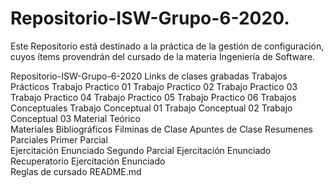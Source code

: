 # Repositorio-ISW-Grupo-6-2020.

Este Repositorio está destinado a la práctica de la gestión de configuración, cuyos ítems provendrán del cursado de la materia Ingeniería de Software.

Repositorio-ISW-Grupo-6-2020
    Links de clases grabadas
    Trabajos Prácticos
        Trabajo Practico 01
        Trabajo Practico 02
        Trabajo Practico 03
        Trabajo Practico 04
        Trabajo Practico 05
        Trabajo Practico 06
    Trabajos Conceptuales
        Trabajo Conceptual 01
        Trabajo Conceptual 02
        Trabajo Conceptual 03
    Material Teórico    
        Materiales Bibliográficos
        Filminas de Clase
        Apuntes de Clase
        Resumenes
    Parciales
        Primer Parcial  
            Ejercitación
            Enunciado
        Segundo Parcial	
            Ejercitación
            Enunciado
        Recuperatorio
            Ejercitación
            Enunciado        
    Reglas de cursado
    README.md
